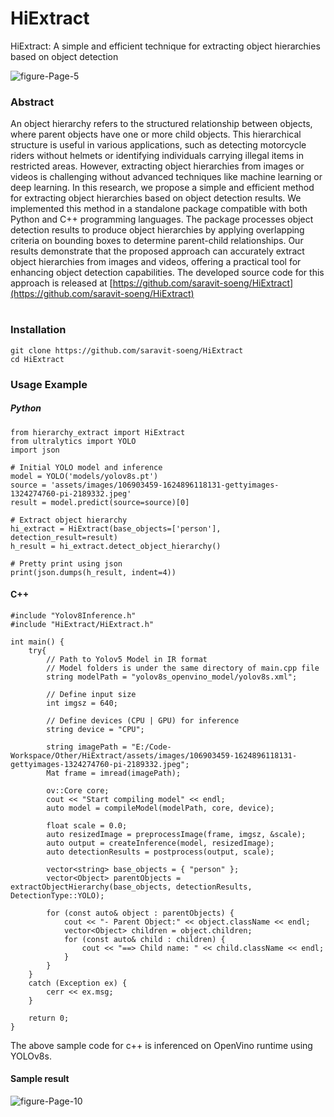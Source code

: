 # HiExtract
HiExtract: A simple and efficient technique for extracting object hierarchies based on object detection

![figure-Page-5](https://github.com/saravit-soeng/HiExtract/assets/19525030/84f953c1-98b6-47dc-8bfb-6c098b5ab7ee)


### Abstract
An object hierarchy refers to the structured relationship between objects, where parent objects have one or more child objects. This hierarchical structure is useful in various applications, such as detecting motorcycle riders without helmets or identifying individuals carrying illegal items in restricted areas. However, extracting object hierarchies from images or videos is challenging without advanced techniques like machine learning or deep learning. In this research, we propose a simple and efficient method for extracting object hierarchies based on object detection results. We implemented this method in a standalone package compatible with both Python and C++ programming languages. The package processes object detection results to produce object hierarchies by applying overlapping criteria on bounding boxes to determine parent-child relationships. Our results demonstrate that the proposed approach can accurately extract object hierarchies from images and videos, offering a practical tool for enhancing object detection capabilities. The developed source code for this approach is released at [https://github.com/saravit-soeng/HiExtract](https://github.com/saravit-soeng/HiExtract)

#

### Installation
```
git clone https://github.com/saravit-soeng/HiExtract
cd HiExtract
```

### Usage Example
##### Python
```
from hierarchy_extract import HiExtract
from ultralytics import YOLO
import json

# Initial YOLO model and inference
model = YOLO('models/yolov8s.pt')
source = 'assets/images/106903459-1624896118131-gettyimages-1324274760-pi-2189332.jpeg'
result = model.predict(source=source)[0]

# Extract object hierarchy
hi_extract = HiExtract(base_objects=['person'], detection_result=result)
h_result = hi_extract.detect_object_hierarchy()

# Pretty print using json
print(json.dumps(h_result, indent=4))
```
#### C++
```
#include "Yolov8Inference.h"
#include "HiExtract/HiExtract.h"

int main() {
    try{
        // Path to Yolov5 Model in IR format
        // Model folders is under the same directory of main.cpp file
        string modelPath = "yolov8s_openvino_model/yolov8s.xml";

        // Define input size
        int imgsz = 640;

        // Define devices (CPU | GPU) for inference
        string device = "CPU";
        
        string imagePath = "E:/Code-Workspace/Other/HiExtract/assets/images/106903459-1624896118131-gettyimages-1324274760-pi-2189332.jpeg";
        Mat frame = imread(imagePath);

        ov::Core core;
        cout << "Start compiling model" << endl;
        auto model = compileModel(modelPath, core, device);

        float scale = 0.0;
        auto resizedImage = preprocessImage(frame, imgsz, &scale);
        auto output = createInference(model, resizedImage);
        auto detectionResults = postprocess(output, scale);

        vector<string> base_objects = { "person" };
        vector<Object> parentObjects = extractObjectHierarchy(base_objects, detectionResults, DetectionType::YOLO);

        for (const auto& object : parentObjects) {
            cout << "- Parent Object:" << object.className << endl;
            vector<Object> children = object.children;
            for (const auto& child : children) {
                cout << "==> Child name: " << child.className << endl;
            }
        }
    }
    catch (Exception ex) {
        cerr << ex.msg;
    }

    return 0;
}
```

The above sample code for c++ is inferenced on OpenVino runtime using YOLOv8s.

#### Sample result
![figure-Page-10](https://github.com/saravit-soeng/HiExtract/assets/19525030/6d2527bd-f262-4be2-9b0e-65d1cb32d287)
